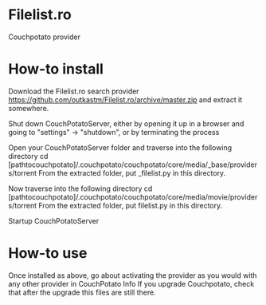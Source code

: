 Filelist.ro
===========

Couchpotato provider

How-to install
===========

 Download the Filelist.ro search provider
https://github.com/outkastm/Filelist.ro/archive/master.zip and extract it somewhere.

Shut down CouchPotatoServer, either by opening it up in a browser 
and going to "settings" -> "shutdown", or by terminating the process

 Open your CouchPotatoServer folder and traverse into the following directory
cd [pathtocouchpotato]/.couchpotato/couchpotato/core/media/_base/providers/torrent
From the extracted folder, put _filelist.py in this directory.

 Now traverse into the following directory
cd [pathtocouchpotato]/.couchpotato/couchpotato/core/media/movie/providers/torrent
From the extracted folder, put filelist.py in this directory.

 Startup CouchPotatoServer

How-to use
==========

Once installed as above, go about activating the provider as you would with any other provider in CouchPotato
Info
If you upgrade Couchpotato, check that after the upgrade this files are still there.
